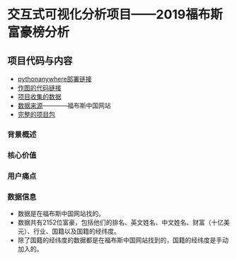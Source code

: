 # 交互式可视化分析项目——2019福布斯富豪榜分析
## 项目代码与内容
- [pythonanywhere部署链接](http://dataweb.pythonanywhere.com/)
- [作图的代码链接](http://weixin12138.gitee.io/interactive_visual_code)
- [项目收集的数据](https://gitee.com/weixin12138/interactive_visual_data/tree/master/)
- [数据来源](http://www.forbeschina.com/lists/21)————福布斯中国网站
- [完整的项目包](https://gitee.com/weixin12138/Interactive_Visual_final-project)

### 背景概述

### 核心价值

### 用户痛点

### 数据信息
- 数据是在福布斯中国网站找的。
- 数据共有2152位富豪，包括他们的排名、英文姓名、中文姓名、财富（十亿美元）、行业、国籍以及国籍的经纬度。
- 除了国籍的经纬度的数据都是在福布斯中国网站找到的，国籍的经纬度是手动加入的。
